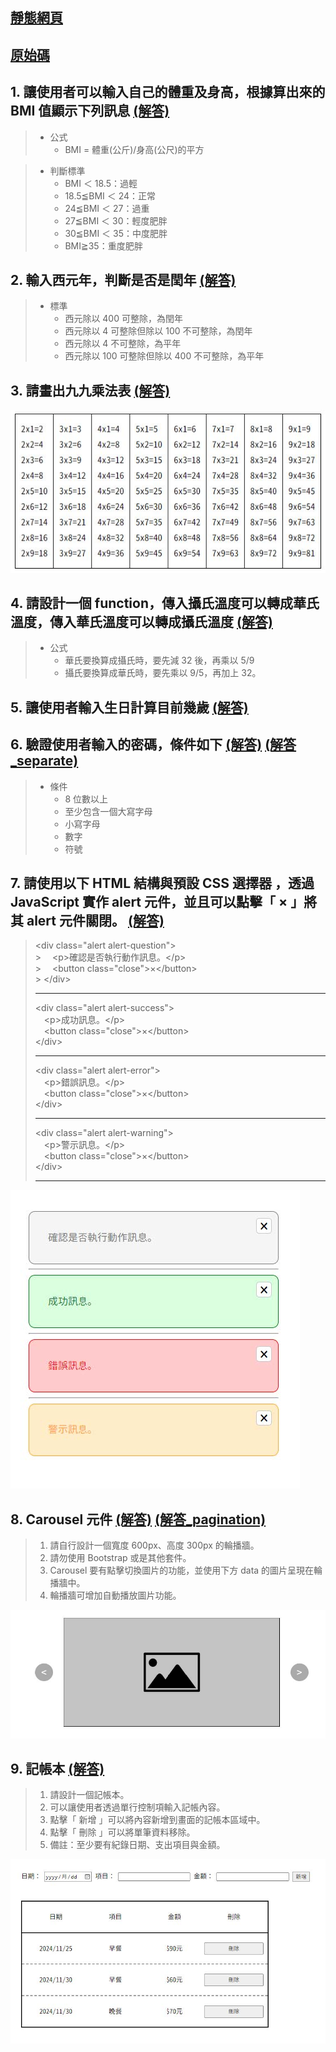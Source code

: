 ## [靜態網頁](https://Eddie110102.github.io/JavaScript_practice)
## [原始碼](https://github.com/Eddie110102/JavaScript_practice)

## 1. 讓使用者可以輸入自己的體重及身高，根據算出來的 BMI 值顯示下列訊息 [(解答)](./01_BMI.html)

> - 公式
>   - BMI = 體重(公斤)/身高(公尺)的平方

> - 判斷標準
>   - BMI ＜ 18.5：過輕
>   - 18.5≦BMI ＜ 24：正常
>   - 24≦BMI ＜ 27：過重
>   - 27≦BMI ＜ 30：輕度肥胖
>   - 30≦BMI ＜ 35：中度肥胖
>   - BMI≧35：重度肥胖

## 2. 輸入西元年，判斷是否是閏年 [(解答)](./02_Leap-Year.html)

> - 標準
>   - 西元除以 400 可整除，為閏年
>   - 西元除以 4 可整除但除以 100 不可整除，為閏年
>   - 西元除以 4 不可整除，為平年
>   - 西元除以 100 可整除但除以 400 不可整除，為平年

## 3. 請畫出九九乘法表 [(解答)](./03_Multiplication-Table.html)

![99乘法表](./99table.JPG)

## 4. 請設計一個 function，傳入攝氏溫度可以轉成華氏溫度，傳入華氏溫度可以轉成攝氏溫度 [(解答)](./04_Temperature-Translate.html)

> - 公式
>   - 華氏要換算成攝氏時，要先減 32 後，再乘以 5/9
>   - 攝氏要換算成華氏時，要先乘以 9/5，再加上 32。

## 5. 讓使用者輸入生日計算目前幾歲 [(解答)](./05_Birthday.html)

## 6. 驗證使用者輸入的密碼，條件如下 [(解答)](./06_Password-regex.html) [(解答\_separate)](./06_Password-regex-separate.html)

> - 條件
>   - 8 位數以上
>   - 至少包含一個大寫字母
>   - 小寫字母
>   - 數字
>   - 符號

## 7. 請使用以下 HTML 結構與預設 CSS 選擇器 ，透過 JavaScript 實作 alert 元件，並且可以點擊「 × 」將其 alert 元件關閉。 [(解答)](./07_alert.html)

> &lt;div class="alert alert-question"><br> > &emsp;&lt;p>確認是否執行動作訊息。&lt;/p><br> > &emsp;&lt;button class="close">×&lt;/button><br> > &lt;/div>
>
> <hr>
> &lt;div class="alert alert-success"><br>
> &emsp;&lt;p>成功訊息。&lt;/p><br>
> &emsp;&lt;button class="close">×&lt;/button><br>
> &lt;/div>
> <hr>
> &lt;div class="alert alert-error"><br>
> &emsp;&lt;p>錯誤訊息。&lt;/p><br>
> &emsp;&lt;button class="close">×&lt;/button><br>
> &lt;/div>
> <hr>
> &lt;div class="alert alert-warning"><br>
> &emsp;&lt;p>警示訊息。&lt;/p><br>
> &emsp;&lt;button class="close">×&lt;/button><br>
> &lt;/div>
> <hr>

![提示框](./alert.jpg)

## 8. Carousel 元件 [(解答)](./08_carousel.html) [(解答_pagination)](./08_carousel-pagination.html)

> 1. 請自行設計一個寬度 600px、高度 300px 的輪播牆。
> 2. 請勿使用 Bootstrap 或是其他套件。
> 3. Carousel 要有點擊切換圖片的功能，並使用下方 data 的圖片呈現在輪播牆中。
> 4. 輪播牆可增加自動播放圖片功能。

![輪播牆](./carousel.jpg)

## 9. 記帳本 [(解答)](./09_account-book.html)
> 1. 請設計一個記帳本。
> 2. 可以讓使用者透過單行控制項輸入記帳內容。
> 3. 點擊「 新增 」可以將內容新增到畫面的記帳本區域中。
> 4. 點擊「 刪除 」可以將單筆資料移除。
> 5. 備註：至少要有紀錄日期、支出項目與金額。

![記帳本](./accountBook.jpg)